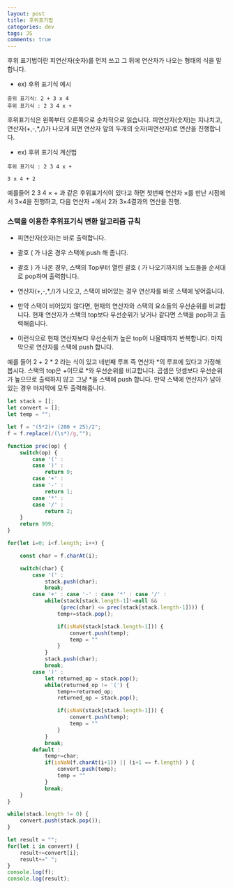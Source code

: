 ```yaml
---  
layout: post
title: 후위표기법
categories: dev
tags: JS
comments: true
---
```


후위 표기법이란 피연산자(숫자)를 먼저 쓰고 그 뒤에 연산자가 나오는 형태의 식을 말합니다.

- ex) 후위 표기식 예시

```
중위 표기식: 2 + 3 x 4
후위 표기식 : 2 3 4 x +
```

후위표기식은 왼쪽부터 오른쪽으로 순차적으로 읽습니다. 피연산자(숫자)는 지나치고, 연산자(+,-,*,/)가 나오게 되면 연산자 앞의 두개의 숫자(피연산자)로 연산을 진행합니다. 

- ex) 후위 표기식 계산법

```
후위 표기식 : 2 3 4 x +

3 x 4 + 2
```

예를들어 2 3 4 × + 과 같은 후위표기식이 있다고 하면 첫번째 연산자 ×를 만난 시점에서 3×4을 진행하고, 다음 연산자 +에서 2과 3×4결과의 연산을 진행.

### 스택을 이용한 후위표기식 변환 알고리즘 규칙

- 피연산자(숫자)는 바로 출력합니다.
- 괄호 ( 가 나온 경우 스택에 push 해 줍니다.
- 괄호 ) 가 나온 경우, 스택의 Top부터 열린 괄호 ( 가 나오기까지의 노드들을 순서대로 pop하며 출력합니다.
- 연산자(+,-,*,/)가 나오고, 스택이 비어있는 경우 연산자를 바로 스택에 넣어줍니다.
- 만약 스택이 비어있지 않다면, 현재의 연산자와 스택의 요소들의 우선순위를 비교합니다. 현재 연산자가 스택의 top보다 우선순위가 낮거나 같다면 스택을 pop하고 출력해줍니다. 

- 이런식으로 현재 연산자보다 우선순위가 높은 top이 나올때까지 반복합니다. 마지막으로 연산자를 스택에 push 합니다.

예를 들어 2 + 2 * 2 라는 식이 있고 네번째 루프 즉 연산자 *의 루프에 있다고 가정해 봅시다. 스택의 top은 +이므로 *와 우선순위를 비교합니다. 곱셈은 덧셈보다 우선순위가 높으므로 출력하지 않고 그냥 *을 스택에 push 합니다.
만약 스택에 연산자가 남아 있는 경우 마지막에 모두 출력해줍니다.

```javascript
let stack = [];
let convert = [];
let temp = "";

let f = "(5*2)+ (200 + 25)/2";
f = f.replace(/(\s*)/g,"");

function prec(op) {
    switch(op) {
        case '(' :
        case ')' :
            return 0;
        case '+' :
        case '-' :
            return 1;
        case '*' :
        case '/' :
            return 2;
    }
    return 999;
}

for(let i=0; i<f.length; i++) {

    const char = f.charAt(i);

    switch(char) {
        case '(' :
            stack.push(char);
            break;
        case '+' : case '-' : case '*' : case '/' :
            while(stack[stack.length-1]!=null &&
                 (prec(char) <= prec(stack[stack.length-1]))) {
                temp+=stack.pop();

                if(isNaN(stack[stack.length-1])) {
                    convert.push(temp);
                    temp = ""                    
                }
            }
            stack.push(char);
            break;
        case ')' :
            let returned_op = stack.pop();
            while(returned_op != '(') {
                temp+=returned_op;
                returned_op = stack.pop();

                if(isNaN(stack[stack.length-1])) {
                    convert.push(temp);
                    temp = ""                    
                }
            }
            break;
        default : 
            temp+=char;
            if(isNaN(f.charAt(i+1)) || (i+1 == f.length) ) {
                convert.push(temp);
                temp = ""
            }
            break; 
    }
}

while(stack.length != 0) {
    convert.push(stack.pop());
}

let result = "";
for(let i in convert) {
    result+=convert[i];
    result+=" "; 
}
console.log(f);
console.log(result);
```